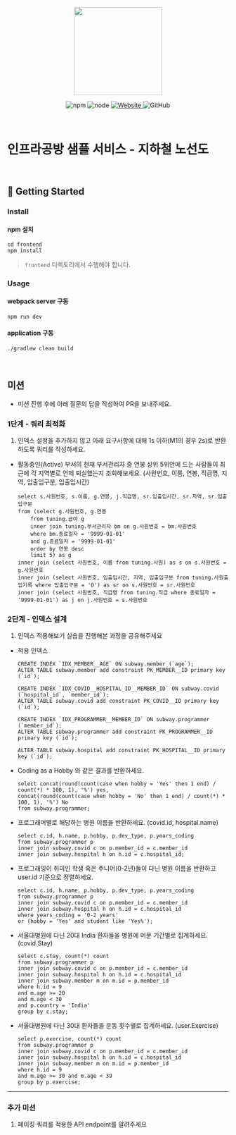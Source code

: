 <p align="center">
    <img width="200px;" src="https://raw.githubusercontent.com/woowacourse/atdd-subway-admin-frontend/master/images/main_logo.png"/>
</p>
<p align="center">
  <img alt="npm" src="https://img.shields.io/badge/npm-%3E%3D%205.5.0-blue">
  <img alt="node" src="https://img.shields.io/badge/node-%3E%3D%209.3.0-blue">
  <a href="https://edu.nextstep.camp/c/R89PYi5H" alt="nextstep atdd">
    <img alt="Website" src="https://img.shields.io/website?url=https%3A%2F%2Fedu.nextstep.camp%2Fc%2FR89PYi5H">
  </a>
  <img alt="GitHub" src="https://img.shields.io/github/license/next-step/atdd-subway-service">
</p>

<br>

# 인프라공방 샘플 서비스 - 지하철 노선도

<br>

## 🚀 Getting Started

### Install
#### npm 설치
```
cd frontend
npm install
```
> `frontend` 디렉토리에서 수행해야 합니다.

### Usage
#### webpack server 구동
```
npm run dev
```
#### application 구동
```
./gradlew clean build
```
<br>

## 미션

* 미션 진행 후에 아래 질문의 답을 작성하여 PR을 보내주세요.

### 1단계 - 쿼리 최적화

1. 인덱스 설정을 추가하지 않고 아래 요구사항에 대해 1s 이하(M1의 경우 2s)로 반환하도록 쿼리를 작성하세요.

- 활동중인(Active) 부서의 현재 부서관리자 중 연봉 상위 5위안에 드는 사람들이 최근에 각 지역별로 언제 퇴실했는지 조회해보세요. (사원번호, 이름, 연봉, 직급명, 지역, 입출입구분, 입출입시간)
    ```
  select s.사원번호, s.이름, g.연봉, j.직급명, sr.입출입시간, sr.지역, sr.입출입구분
  from (select g.사원번호, g.연봉
        from tuning.급여 g
        inner join tuning.부서관리자 bm on g.사원번호 = bm.사원번호
        where bm.종료일자 = '9999-01-01'
        and g.종료일자 = '9999-01-01'
        order by 연봉 desc
        limit 5) as g
  inner join (select 사원번호, 이름 from tuning.사원) as s on s.사원번호 = g.사원번호
  inner join (select 사원번호, 입출입시간, 지역, 입출입구분 from tuning.사원출입기록 where 입출입구분 = 'O') as sr on s.사원번호 = sr.사원번호
  inner join (select 사원번호, 직급명 from tuning.직급 where 종료일자 = '9999-01-01') as j on j.사원번호 = s.사원번호
    ```
### 2단계 - 인덱스 설계

1. 인덱스 적용해보기 실습을 진행해본 과정을 공유해주세요
- 적용 인덱스
  ```
  CREATE INDEX `IDX_MEMBER__AGE` ON subway.member (`age`);
  ALTER TABLE subway.member add constraint PK_MEMBER__ID primary key (`id`);
  
  CREATE INDEX `IDX_COVID__HOSPITAL_ID__MEMBER_ID` ON subway.covid (`hospital_id`, `member_id`);
  ALTER TABLE subway.covid add constraint PK_COVID__ID primary key (`id`);
  
  CREATE INDEX `IDX_PROGRAMMER__MEMBER_ID` ON subway.programmer (`member_id`);
  ALTER TABLE subway.programmer add constraint PK_PROGRAMMER__ID primary key (`id`);
  
  ALTER TABLE subway.hospital add constraint PK_HOSPITAL__ID primary key (`id`);
  ```
- Coding as a Hobby 와 같은 결과를 반환하세요.
    ```
    select concat(round(count(case when hobby = 'Yes' then 1 end) / count(*) * 100, 1), '%') yes,
    concat(round(count(case when hobby = 'No' then 1 end) / count(*) * 100, 1), '%') No
    from subway.programmer;
    ```

- 프로그래머별로 해당하는 병원 이름을 반환하세요. (covid.id, hospital.name)
    ```
    select c.id, h.name, p.hobby, p.dev_type, p.years_coding
    from subway.programmer p
    inner join subway.covid c on p.member_id = c.member_id
    inner join subway.hospital h on h.id = c.hospital_id;
    ```

- 프로그래밍이 취미인 학생 혹은 주니어(0-2년)들이 다닌 병원 이름을 반환하고 user.id 기준으로 정렬하세요.
    ```
    select c.id, h.name, p.hobby, p.dev_type, p.years_coding
    from subway.programmer p
    inner join subway.covid c on p.member_id = c.member_id
    inner join subway.hospital h on h.id = c.hospital_id
    where years_coding = '0-2 years'
    or (hobby = 'Yes' and student like 'Yes%');
    ```

- 서울대병원에 다닌 20대 India 환자들을 병원에 머문 기간별로 집계하세요. (covid.Stay)
    ```
    select c.stay, count(*) count
    from subway.programmer p
    inner join subway.covid c on p.member_id = c.member_id
    inner join subway.hospital h on h.id = c.hospital_id
    inner join subway.member m on m.id = p.member_id
    where h.id = 9
    and m.age >= 20 
    and m.age < 30
    and p.country = 'India'
    group by c.stay;
    ```
  
- 서울대병원에 다닌 30대 환자들을 운동 횟수별로 집계하세요. (user.Exercise)
    ```
    select p.exercise, count(*) count
    from subway.programmer p
    inner join subway.covid c on p.member_id = c.member_id
    inner join subway.hospital h on h.id = c.hospital_id
    inner join subway.member m on m.id = p.member_id
    where h.id = 9
    and m.age >= 30 and m.age < 39
    group by p.exercise;
    ``````
---

### 추가 미션

1. 페이징 쿼리를 적용한 API endpoint를 알려주세요
